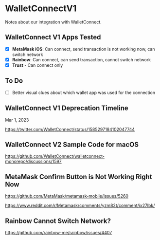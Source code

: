 # WalletConnectV1

Notes about our integration with WalletConnect.

## WalletConnect V1 Apps Tested

- [x] **MetaMask iOS**: Can connect, send transaction is not working now, can switch network
- [x] **Rainbow**: Can connect, can send transaction, cannot switch network
- [x] **Trust** - Can connect only

## To Do

- [ ] Better visual clues about which wallet app was used for the connection

## WalletConnect V1 Deprecation Timeline

Mar 1, 2023

https://twitter.com/WalletConnect/status/1585297184102047744

## WalletConnect V2 Sample Code for macOS

https://github.com/WalletConnect/walletconnect-monorepo/discussions/1597

## MetaMask Confirm Button is Not Working Right Now

https://github.com/MetaMask/metamask-mobile/issues/5260

https://www.reddit.com/r/Metamask/comments/yzm83t/comment/ix27lbk/

## Rainbow Cannot Switch Network?

https://github.com/rainbow-me/rainbow/issues/4407


